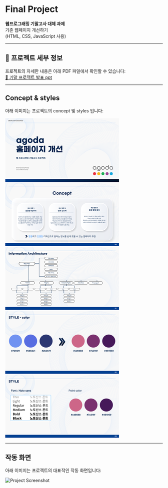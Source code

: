 # Final Project

**웹프로그래밍 기말고사 대체 과제**  
기존 웹페이지 개선하기  
(HTML, CSS, JavaScript 사용)

---

## 📄 프로젝트 세부 정보

프로젝트의 자세한 내용은 아래 PDF 파일에서 확인할 수 있습니다:  
[📄 기말 프로젝트 발표 ppt](https://github.com/suyeonmyeong/Web_programming/blob/main/Final_project/기말_프로젝트_발표.pdf)

---

## Concept & styles

아래 이미지는 프로젝트의 concept 및 styles 입니다:

![Project Concept](https://github.com/suyeonmyeong/Web_programming/blob/main/Final_project/images/readme/final_concept.png)

---

## 작동 화면

아래 이미지는 프로젝트의 대표적인 작동 화면입니다:

![Project Screenshot](https://github.com/suyeonmyeong/Web_programming/blob/main/Final_project/images/readme/final_page.gif)
